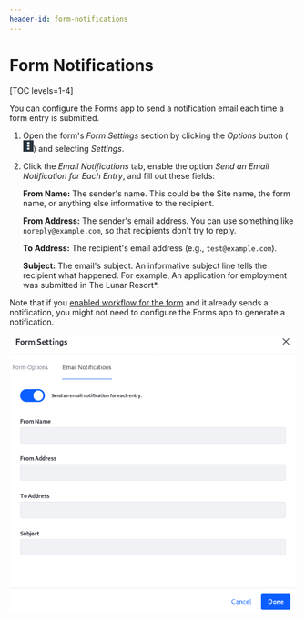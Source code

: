 ```yaml
---
header-id: form-notifications
---
```


# Form Notifications

[TOC levels=1-4]

You can configure the Forms app to send a notification email each time a form 
entry is submitted.

1.  Open the form's *Form Settings* section by clicking the *Options* button 
    (![Options](../../images/icon-options.png)) 
    and selecting *Settings*. 

2.  Click the *Email Notifications* tab, enable the option 
    *Send an Email Notification for Each Entry*, and fill out these fields: 

    **From Name:** The sender's name. This could be the Site name, the form 
    name, or anything else informative to the recipient.

    **From Address:** The sender's email address. You can use something like 
    `noreply@example.com`, so that recipients don't try to reply. 

    **To Address:** The recipient's email address (e.g., `test@example.com`).

    **Subject:** The email's subject. An informative subject line tells the
    recipient what happened. For example, An application for employment was
    submitted in The Lunar Resort*. 

Note that if you [enabled workflow for the
form](/docs/7-2/user/-/knowledge_base/u/sending-form-entries-through-a-workflow)
and it already sends a notification, you might not need to configure the Forms
app to generate a notification. 

![Figure 1: Configure email notifications each time a form entry is submitted.](../../images/forms-notification-email.png)
